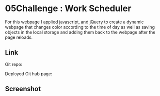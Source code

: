 # 05Challenge : Work Scheduler
For this webpage I applied javascript, and jQuery to create a dynamic webpage that changes color according to the time of day as well as saving objects in the local storage and adding them back to the webpage after the page reloads.

## Link
Git repo:

Deployed Git hub page:

## Screenshot


